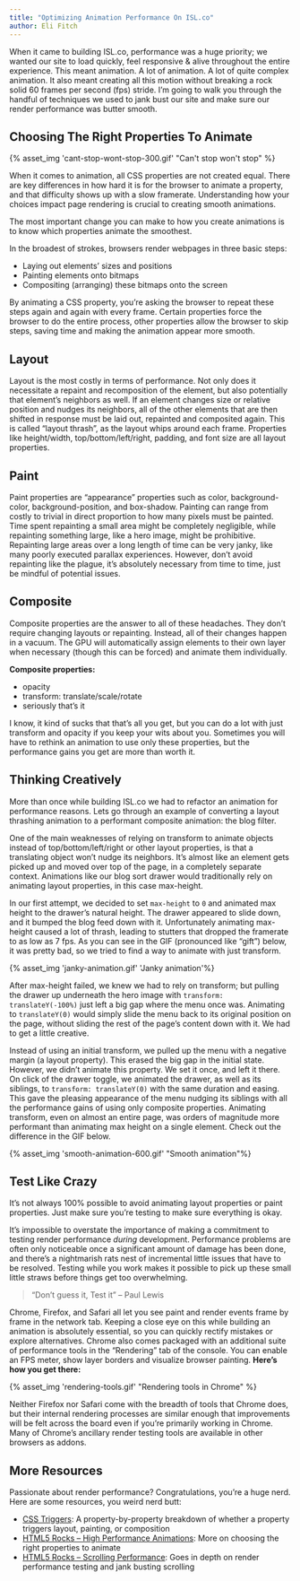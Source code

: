 ```yaml
---
title: "Optimizing Animation Performance On ISL.co"
author: Eli Fitch
---
```


When it came to building ISL.co, performance was a huge priority; we wanted our site to load quickly, feel responsive & alive throughout the entire experience. This meant animation. A lot of animation. A lot of quite complex animation. It also meant creating all this motion without breaking a rock solid 60 frames per second (fps) stride. I’m going to walk you through the handful of techniques we used to jank bust our site and make sure our render performance was butter smooth.

## Choosing The Right Properties To Animate
{% asset_img 'cant-stop-wont-stop-300.gif' "Can't stop won't stop" %}

When it comes to animation, all CSS properties are not created equal.  There are key differences in how hard it is for the browser to animate a property, and that difficulty shows up with a slow framerate.  Understanding how your choices impact page rendering is crucial to creating smooth animations.

The most important change you can make to how you create animations is to know which properties animate the smoothest.

In the broadest of strokes, browsers render webpages in three basic steps:

- Laying out elements’ sizes and positions
- Painting elements onto bitmaps
- Compositing (arranging) these bitmaps onto the screen

By animating a CSS property, you’re asking the browser to repeat these steps again and again with every frame. Certain properties force the browser to do the entire process, other properties allow the browser to skip steps, saving time and making the animation appear more smooth.

## Layout
Layout is the most costly in terms of performance.  Not only does it necessitate a repaint and recomposition of the element, but also potentially that element’s neighbors as well.  If an element changes size or relative position and nudges its neighbors, all of the other elements that are then shifted in response must be laid out, repainted and composited again.  This is called “layout thrash”, as the layout whips around each frame.  Properties like height/width, top/bottom/left/right, padding, and font size are all layout properties.

## Paint
Paint properties are “appearance” properties such as color, background-color, background-position, and box-shadow. Painting can range from costly to trivial in direct proportion to how many pixels must be painted. Time spent repainting a small area might be completely negligible, while repainting something large, like a hero image, might be prohibitive. Repainting large areas over a long length of time can be very janky, like many poorly executed parallax experiences. However, don’t avoid repainting like the plague, it’s absolutely necessary from time to time, just be mindful of potential issues.

## Composite
Composite properties are the answer to all of these headaches. They don’t require changing layouts or repainting.  Instead, all of their changes happen in a vacuum. The GPU will automatically assign elements to their own layer when necessary (though this can be forced) and animate them individually.

**Composite properties:**

- opacity
- transform: translate/scale/rotate
- seriously that’s it

I know, it kind of sucks that that’s all you get, but you can do a lot with just transform and opacity if you keep your wits about you.  Sometimes you will have to rethink an animation to use only these properties, but the performance gains you get are more than worth it.

## Thinking Creatively

More than once while building ISL.co we had to refactor an animation for performance reasons.  Lets go through an example of converting a layout thrashing animation to a performant composite animation: the blog filter.

One of the main weaknesses of relying on transform to animate objects instead of top/bottom/left/right or other layout properties, is that a translating object won’t nudge its neighbors. It’s almost like an element gets picked up and moved over top of the page, in a completely separate context. Animations like our blog sort drawer would traditionally rely on animating layout properties, in this case max-height.

In our first attempt, we decided to set `max-height` to `0` and animated max height to the drawer’s natural height. The drawer appeared to slide down, and it bumped the blog feed down with it. Unfortunately animating max-height caused a lot of thrash, leading to stutters that dropped the framerate to as low as 7 fps.  As you can see in the GIF (pronounced like “gift”) below, it was pretty bad, so we tried to find a way to animate with just transform.

{% asset_img 'janky-animation.gif' 'Janky animation'%}

After max-height failed, we knew we had to rely on transform; but pulling the drawer up underneath the hero image with `transform: translateY(-100%)` just left a big gap where the menu once was.  Animating to `translateY(0)` would simply slide the menu back to its original position on the page, without sliding the rest of the page’s content down with it.  We had to get a little creative.

Instead of using an initial transform, we pulled up the menu with a negative margin (a layout property).  This erased the big gap in the initial state.  However, we didn’t animate this property. We set it once, and left it there. On click of the drawer toggle, we animated the drawer, as well as its siblings, to `transform: translateY(0)` with the same duration and easing. This gave the pleasing appearance of the menu nudging its siblings with all the performance gains of using only composite properties. Animating transform, even on almost an entire page, was orders of magnitude more performant than animating max height on a single element. Check out the difference in the GIF below.

{% asset_img 'smooth-animation-600.gif' "Smooth animation"%}

## Test Like Crazy

It’s not always 100% possible to avoid animating layout properties or paint properties. Just make sure you’re testing to make sure everything is okay.

It’s impossible to overstate the importance of making a commitment to testing render performance *during* development. Performance problems are often only noticeable once a significant amount of damage has been done, and there’s a nightmarish rats nest of incremental little issues that have to be resolved. Testing while you work makes it possible to pick up these small little straws before things get too overwhelming.

> “Don’t guess it, Test it”
– Paul Lewis


Chrome, Firefox, and Safari all let you see paint and render events frame by frame in the network tab. Keeping a close eye on this while building an animation is absolutely essential, so you can quickly rectify mistakes or explore alternatives. Chrome also comes packaged with an additional suite of performance tools in the “Rendering” tab of the console. You can enable an FPS meter, show layer borders and visualize browser painting. **Here’s how you get there:**

{% asset_img 'rendering-tools.gif' "Rendering tools in Chrome" %}

Neither Firefox nor Safari come with the breadth of tools that Chrome does, but their internal rendering processes are similar enough that improvements will be felt across the board even if you’re primarily working in Chrome. Many of Chrome’s ancillary render testing tools are available in other browsers as addons.


## More Resources

Passionate about render performance? Congratulations, you’re a huge nerd.
Here are some resources, you weird nerd butt:

- [CSS Triggers](https://csstriggers.com): A property-by-property breakdown of whether a property triggers layout, painting, or composition
- [HTML5 Rocks – High Performance Animations](https://www.html5rocks.com/en/tutorials/speed/high-performance-animations): More on choosing the right properties to animate
- [HTML5 Rocks – Scrolling Performance](https://www.html5rocks.com/en/tutorials/speed/scrolling): Goes in depth on render performance testing and jank busting scrolling

